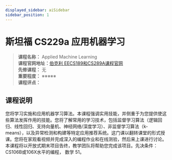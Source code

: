 ```yaml
---
displayed_sidebar: aiSidebar
sidebar_position: 1
---
```


# 斯坦福 CS229a 应用机器学习





>**课程名称：**  Applied Machine Learning    
**课程官网地址：**[伯克利 EECS189和CS289A课程官网](https://www.eecs189.org/)  
**先修课程：** 无  
**重要程度：** ※※※※※  
**课程评点：** 


## 课程说明
您将学习实施和应用机器学习算法。本课程强调实用技能，并侧重于为您提供使这些算法发挥作用的技能。您将了解常用的学习技术，包括监督学习算法（逻辑回归、线性回归、支持向量机、神经网络/深度学习）、非监督学习算法（k-means），以及异常检测和构建等特定应用推荐系统。这门课以翻转课堂的形式授课。您将在家观看视频并完成深入的编程作业和在线测验，然后来上课进行讨论。本课程将以开放式期末项目告终，教学团队将帮助您完成该项目。先决条件：CS106B或106X水平的编程， 数学 51。

<Comment></Comment>
